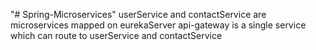 "# Spring-Microservices" 
userService and contactService are microservices mapped on eurekaServer
api-gateway is a single service which can route to userService and contactService

